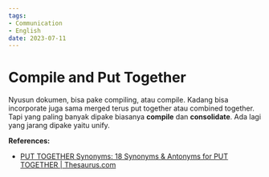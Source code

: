 ```yaml
---
tags:
- Communication
- English
date: 2023-07-11
---
```


# Compile and Put Together

Nyusun dokumen, bisa pake compiling, atau compile. Kadang bisa incorporate juga sama merged terus put together atau combined together. Tapi yang paling banyak dipake biasanya **compile** dan **consolidate**. Ada lagi yang jarang dipake yaitu unify.



**References:**

- [PUT TOGETHER Synonyms: 18 Synonyms &amp; Antonyms for PUT TOGETHER | Thesaurus.com](https://www.thesaurus.com/browse/put%20together)

